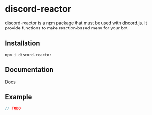 # discord-reactor
discord-reactor is a npm package that must be used with <a href="*">discord.js</a>. It provide functions to make reaction-based menu for your bot.

## Installation
`npm i discord-reactor`

## Documentation
<a href="*">Docs</a>

## Example

```typescript
// TODO
```

